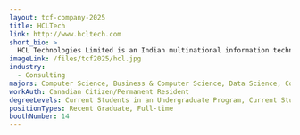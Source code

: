 ```yaml
---
layout: tcf-company-2025
title: HCLTech
link: http://www.hcltech.com
short_bio: >
  HCL Technologies Limited is an Indian multinational information technology (IT) consulting company headquartered in Noida. Founded by Shiv Nadar, it was spun out in 1991 when HCL entered into the software services business. The company has offices in 59 countries and over 220,000 employees.
imageLink: /files/tcf2025/hcl.jpg
industry:
  - Consulting
majors: Computer Science, Business & Computer Science, Data Science, Computer Engineering
workAuth: Canadian Citizen/Permanent Resident
degreeLevels: Current Students in an Undergraduate Program, Current Students in a Masters Program, Graduated with an Undergraduate Degree
positionTypes: Recent Graduate, Full-time
boothNumber: 14
---
```

